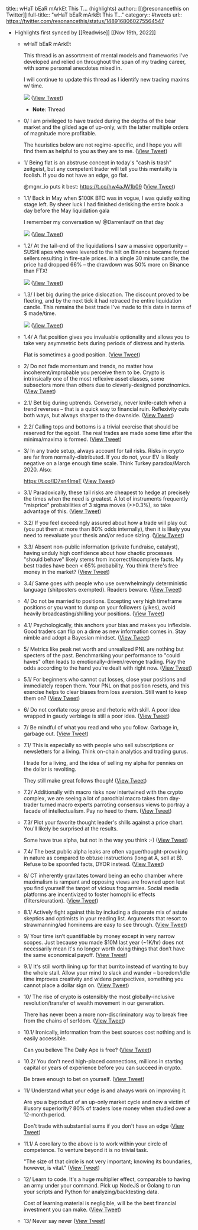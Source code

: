 title:: wHaT bEaR mArkEt This T... (highlights)
author:: [[@resonancethis on Twitter]]
full-title:: "wHaT bEaR mArkEt This T..."
category:: #tweets
url:: https://twitter.com/resonancethis/status/1489168060275564547

- Highlights first synced by [[Readwise]] [[Nov 19th, 2022]]
	- wHaT bEaR mArkEt
	  
	  This thread is an assortment of mental models and frameworks I've developed and relied on throughout the span of my trading career, with some personal anecdotes mixed in. 
	  
	  I will continue to update this thread as I identify new trading maxims w/ time. 
	  
	  ![](https://pbs.twimg.com/media/FKqWdQqUYA4a4lw.jpg) ([View Tweet](https://twitter.com/resonancethis/status/1489168060275564547))
		- **Note**: Thread
	- 0/ I am privileged to have traded during the depths of the bear market and the gilded age of up-only, with the latter multiple orders of magnitude more profitable. 
	  
	  The heuristics below are not regime-specific, and I hope you will find them as helpful to you as they are to me. ([View Tweet](https://twitter.com/resonancethis/status/1489168063509323801))
	- 1/ Being flat is an abstruse concept in today's "cash is trash" zeitgeist, but any competent trader will tell you this mentality is foolish. If you do not have an edge, go flat. 
	  
	  @mgnr_io puts it best:
	  https://t.co/hw4aJW1b09 ([View Tweet](https://twitter.com/resonancethis/status/1489168066269237253))
	- 1.1/ Back in May when $100K BTC was in vogue, I was quietly exiting stage left. By sheer luck I had finished derisking the entire book a day before the May liquidation gala
	  
	  I remember my conversation w/ @Darrenlautf on that day 
	  
	  ![](https://pbs.twimg.com/media/FKqWd8VVcAISkTU.jpg) ([View Tweet](https://twitter.com/resonancethis/status/1489168072355115009))
	- 1.2/ At the tail-end of the liquidations I saw a massive opportunity – SUSHI apes who were levered to the hilt on Binance became forced sellers resulting in fire-sale prices. In a single 30 minute candle, the price had dropped 66% – the drawdown was 50% more on Binance than FTX! 
	  
	  ![](https://pbs.twimg.com/media/FKqWeTwUUAI_804.png) ([View Tweet](https://twitter.com/resonancethis/status/1489168080185925635))
	- 1.3/ I bet big during the price dislocation. The discount proved to be fleeting, and by the next tick it had retraced the entire liquidation candle. This remains the best trade I've made to this date in terms of $ made/time. 
	  
	  ![](https://pbs.twimg.com/media/FKqWe03VcAIwQxx.jpg) ([View Tweet](https://twitter.com/resonancethis/status/1489168087572090888))
	- 1.4/ A flat position gives you invaluable optionality and allows you to take very asymmetric bets during periods of distress and hysteria. 
	  
	  Flat is sometimes a good position. ([View Tweet](https://twitter.com/resonancethis/status/1489168090629763074))
	- 2/ Do not fade momentum and trends, no matter how incoherent/improbable you perceive them to be. Crypto is intrinsically one of the most reflexive asset classes, some subsectors more than others due to cleverly-designed ponzinomics. ([View Tweet](https://twitter.com/resonancethis/status/1489168093385347076))
	- 2.1/ Bet big during uptrends. Conversely, never knife-catch when a trend reverses – that is a quick way to financial ruin. Reflexivity cuts both ways, but always sharper to the downside. ([View Tweet](https://twitter.com/resonancethis/status/1489168096258523137))
	- 2.2/ Calling tops and bottoms is a trivial exercise that should be reserved for the egoist. The real trades are made some time after the minima/maxima is formed. ([View Tweet](https://twitter.com/resonancethis/status/1489168099156713472))
	- 3/ In any trade setup, always account for tail risks. Risks in crypto are far from normally-distributed. If you do not, your EV is likely negative on a large enough time scale. Think Turkey paradox/March 2020. Also:
	  
	  https://t.co/ID7xn4lmeT ([View Tweet](https://twitter.com/resonancethis/status/1489168102042472448))
	- 3.1/ Paradoxically, these tail risks are cheapest to hedge at precisely the times when the need is greatest. A lot of instruments frequently "misprice" probabilities of 3 sigma moves (>>0.3%), so take advantage of this. ([View Tweet](https://twitter.com/resonancethis/status/1489168105150373888))
	- 3.2/ If you feel exceedingly assured about how a trade will play out (you put them at more than 80% odds internally), then it is likely you need to reevaluate your thesis and/or reduce sizing. ([View Tweet](https://twitter.com/resonancethis/status/1489168108015128577))
	- 3.3/ Absent non-public information (private fundraise, catalyst), having unduly high confidence about how chaotic processes "should behave" likely stems from incorrect/incomplete facts. My best trades have been < 65% probability. You think there's free money in the market? ([View Tweet](https://twitter.com/resonancethis/status/1489168110842044419))
	- 3.4/ Same goes with people who use overwhelmingly deterministic language (shitposters exempted). Readers beware. ([View Tweet](https://twitter.com/resonancethis/status/1489168113937514498))
	- 4/ Do not be married to positions. Excepting very high timeframe positions or you want to dump on your followers (yikes), avoid heavily broadcasting/shilling your positions. ([View Tweet](https://twitter.com/resonancethis/status/1489168116722458628))
	- 4.1/ Psychologically, this anchors your bias and makes you inflexible. Good traders can flip on a dime as new information comes in. Stay nimble and adopt a Bayesian mindset. ([View Tweet](https://twitter.com/resonancethis/status/1489168119469797376))
	- 5/ Metrics like peak net worth and unrealized PNL are nothing but specters of the past. Benchmarking your performance to "could haves" often leads to emotionally-driven/revenge trading. Play the odds according to the hand you're dealt with right now. ([View Tweet](https://twitter.com/resonancethis/status/1489168122284105732))
	- 5.1/ For beginners who cannot cut losses, close your positions and immediately reopen them. Your PNL on that position resets, and this exercise helps to clear biases from loss aversion. Still want to keep them on? ([View Tweet](https://twitter.com/resonancethis/status/1489168125111136260))
	- 6/ Do not conflate rosy prose and rhetoric with skill. A poor idea wrapped in gaudy verbiage is still a poor idea. ([View Tweet](https://twitter.com/resonancethis/status/1489168127912865796))
	- 7/ Be mindful of what you read and who you follow. Garbage in, garbage out. ([View Tweet](https://twitter.com/resonancethis/status/1489168130844676103))
	- 7.1/ This is especially so with people who sell subscriptions or newsletters for a living. Think on-chain analytics and trading gurus. 
	  
	  I trade for a living, and the idea of selling my alpha for pennies on the dollar is revolting.
	  
	  They still make great follows though! ([View Tweet](https://twitter.com/resonancethis/status/1489168133537480704))
	- 7.2/ Additionally with macro risks now intertwined with the crypto complex, we are seeing a lot of parochial macro takes from day-trader turned macro experts parroting consensus views to portray a facade of intellectualism. Pay no heed to them. ([View Tweet](https://twitter.com/resonancethis/status/1489168136548933639))
	- 7.3/ Plot your favorite thought leader's shills against a price chart. You'll likely be surprised at the results. 
	  
	  Some have true alpha, but not in the way you think  :-) ([View Tweet](https://twitter.com/resonancethis/status/1489168139409494018))
	- 7.4/ The best public alpha leaks are often vague/thought-provoking in nature as compared to obtuse instructions (long at A, sell at B). Refuse to be spoonfed facts, DYOR instead. ([View Tweet](https://twitter.com/resonancethis/status/1489168142215483394))
	- 8/ CT inherently gravitates toward being an echo chamber where maximalism is rampant and opposing views are frowned upon lest you find yourself the target of vicious frog armies. Social media platforms are incentivized to foster homophilic effects (filters/curation). ([View Tweet](https://twitter.com/resonancethis/status/1489168145252188172))
	- 8.1/ Actively fight against this by including a disparate mix of astute skeptics and optimists in your reading list. Arguments that resort to strawmanning/ad hominems are easy to see through. ([View Tweet](https://twitter.com/resonancethis/status/1489168148125261825))
	- 9/ Your time isn’t quantifiable by money except in very narrow scopes. Just because you made $10M last year (~1K/hr) does not necessarily mean it's no longer worth doing things that don’t have the same economical payoff. ([View Tweet](https://twitter.com/resonancethis/status/1489168151161937921))
	- 9.1/ It's still worth lining up for that burrito instead of wanting to buy the whole stall. Allow your mind to slack and wander – boredom/idle time improves creativity and widens perspectives, something you cannot place a dollar sign on. ([View Tweet](https://twitter.com/resonancethis/status/1489168154039177216))
	- 10/ The rise of crypto is ostensibly the most globally-inclusive revolution/transfer of wealth movement in our generation. 
	  
	  There has never been a more non-discriminatory way to break free from the chains of serfdom. ([View Tweet](https://twitter.com/resonancethis/status/1489168157147238402))
	- 10.1/ Ironically, information from the best sources cost nothing and is easily accessible.
	  
	  Can you believe The Daily Ape is free? ([View Tweet](https://twitter.com/resonancethis/status/1489168160041287688))
	- 10.2/ You don't need high-placed connections, millions in starting capital or years of experience before you can succeed in crypto.
	  
	  Be brave enough to bet on yourself. ([View Tweet](https://twitter.com/resonancethis/status/1489168162796965891))
	- 11/ Understand what your edge is and always work on improving it. 
	  
	  Are you a byproduct of an up-only market cycle and now a victim of illusory superiority? 80% of traders lose money when studied over a 12-month period.
	  
	  Don't trade with substantial sums if you don't have an edge ([View Tweet](https://twitter.com/resonancethis/status/1489168165556744195))
	- 11.1/ A corollary to the above is to work within your circle of competence. To venture beyond it is no trivial task.
	  
	  "The size of that circle is not very important; knowing its boundaries, however, is vital." ([View Tweet](https://twitter.com/resonancethis/status/1489168168345948162))
	- 12/ Learn to code. It's a huge multiplier effect, comparable to having an army under your command. Pick up NodeJS or Golang to run your scripts and Python for analyzing/backtesting data.
	  
	  Cost of learning material is negligible, will be the best financial investment you can make. ([View Tweet](https://twitter.com/resonancethis/status/1489168171403603970))
	- 13/ Never say never ([View Tweet](https://twitter.com/resonancethis/status/1489168174524239874))